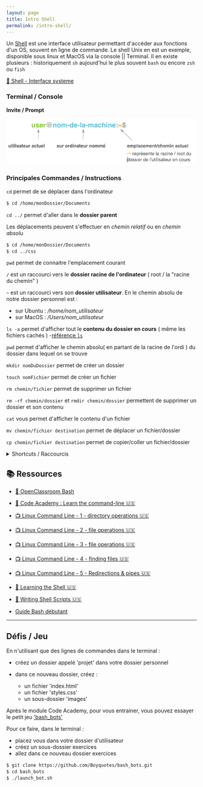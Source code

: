 ```yaml
---
layout: page
title: Intro Shell
permalink: /intro-shell/
---
```


Un [Shell](https://fr.wikipedia.org/wiki/Interface_syst%C3%A8me) est une interface utilisateur permettant d'accéder aux fonctions d'un OS, souvent en ligne de commande.
Le shell Unix en est un exemple, disponible sous linux et MacOS via la console || Terminal.
Il en existe plusieurs : historiquement `sh` aujourd'hui le plus souvent `bash` ou encore `zsh` ou `fish`

[:book: Shell - Interface systeme](https://fr.wikipedia.org/wiki/Interface_système)

### Terminal / Console

**Invite / Prompt**

![shell prompt](../img/shell_prompt.png)


### Principales Commandes / Instructions

`cd` permet de se déplacer dans l'ordinateur

```bash
$ cd /home/monDossier/Documents
```

`cd ../` permet d'aller dans le **dossier parent**

Les déplacements peuvent s'effectuer en *chemin relatif* ou en *chemin absolu*

```bash
$ cd /home/monDossier/Documents
$ cd ../css
```

`pwd` permet de connaitre l'emplacement courant

`/` est un raccourci vers le **dossier racine de l'ordinateur** ( root / la "racine du chemin" )

`~` est un raccourci vers son **dossier utilisateur**. En le chemin absolu de notre dossier personnel est :

- sur Ubuntu : */home/nom_utilisateur*
- sur MacOS : */Users/nom_utilisateur*

`ls -a` permet d'afficher tout le **contenu du dossier en cours** ( même les fichiers cachés ) -[référence `ls`](http://pwet.fr/man/linux/commandes/ls)

`pwd` permet d'afficher le chemin absolu( en partant de la racine de l'ordi ) du dossier dans lequel on se trouve

`mkdir nomDuDossier` permet de créer un dossier

`touch nomFichier` permet de créer un fichier

`rm chemin/fichier` permet de supprimer un fichier

`rm -rf chemin/dossier` et `rmdir chemin/dossier` permettent de supprimer un dossier et son contenu

`cat` vous permet d'afficher le contenu d'un fichier

`mv chemin/fichier destination` permet de déplacer un fichier/dossier

`cp chemin/fichier destination` permet de copier/coller un fichier/dossier


<details>
<summary>Shortcuts / Raccourcis</summary>

<ul>
    <li> vider l'écran ctrl + L / Cmd + K</li>
    <li> quitter process en cours » ctrl + C</li>
    <li> quitter/fermer shell en cours » ctrl + D (si ligne vide)</li>
</ul>

<h4>Déplacement</h4>
<ul>
    <li> fin de ligne <em>ctrl + A</em></li>
    <li> début de ligne » ctrl + E</li>
    <li> caractère suivant » <em>ctrl + F</em></li>
    <li> caractère precedent » <em>ctrl + B</em></li>
    <li> mot suivant » <em>Esc + F</em></li>
<li> mot précédent » <em>Esc + B</em></li>
</ul>

<h4>Suppressions</h4>
<ul>
    <li> mot avant » <em>ctrl + W</em></li>
    <li> ligne après curseur » <em>ctrl + K</em></li>
</ul>

<a href="https://github.com/0nn0/terminal-mac-cheatsheet"> + de raccourcis</a>

</details>


## :books: Ressources

- [:memo: OpenClassroom Bash](https://openclassrooms.com/courses/reprenez-le-controle-a-l-aide-de-linux/vim-l-editeur-de-texte-du-programmeur)
- [:page_with_curl: Code Academy : Learn the command-line :us:](https://www.codecademy.com/learn/learn-the-command-line)

- [:tv: Linux Command Line - 1 - directory operations :us:](https://www.youtube.com/watch?v=sHGoJsAEpsM)
- [:tv: Linux Command Line - 2 - file operations :us:](https://www.youtube.com/watch?v=Xe72WbxaT8k)
- [:tv: Linux Command Line - 3 - file operations :us:](https://www.youtube.com/watch?v=_4wO_0m-UMs)
- [:tv: Linux Command Line - 4 - finding files :us:](https://www.youtube.com/watch?v=_ZVCbIpHWmE)
- [:tv: Linux Command Line - 5 - Redirections & pipes :us:](https://www.youtube.com/watch?v=Z7afaRSVJ6I)

- [:memo: Learning the Shell :us:](http://linuxcommand.org/lc3_learning_the_shell.php)
- [:memo: Writing Shell Scripts :us:](http://linuxcommand.org/lc3_writing_shell_scripts.php)

- [Guide Bash débutant](http://guidespratiques.traduc.org/guides/vf/Bash-Beginners-Guide/Bash-Beginners-Guide.html)

___

## Défis / Jeu

En n'utilisant que des lignes de commandes dans le terminal :

- créez un dossier appelé 'projet' dans votre dossier personnel

- dans ce nouveau dossier, créez :
	- un fichier 'index.html'
	- un fichier 'styles.css'
	- un sous-dossier 'images'

Après le module Code Academy, pour vous entrainer, vous pouvez essayer le petit jeu ['bash_bots'](https://github.com/Boyquotes/bash_bots)

Pour ce faire, dans le terminal :

- placez vous dans votre dossier d'utilisateur
- créez un sous-dossier exercices
- allez dans ce nouveau dossier exercices

```bash
$ git clone https://github.com/Boyquotes/bash_bots.git
$ cd bash_bots
$ ./launch_bot.sh
```
